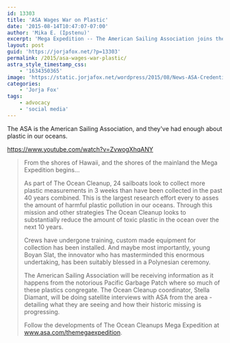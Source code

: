 ```yaml
---
id: 13303
title: 'ASA Wages War on Plastic'
date: '2015-08-14T10:47:07-07:00'
author: 'Mika E. (Ipstenu)'
excerpt: 'Mega Expedition -- The American Sailing Association joins the fight against plastic pollution.'
layout: post
guid: 'https://jorjafox.net/?p=13303'
permalink: /2015/asa-wages-war-plastic/
astra_style_timestamp_css:
    - '1634350365'
image: 'https://static.jorjafox.net/wordpress/2015/08/News-ASA-Credentials.jpg'
categories:
    - 'Jorja Fox'
tags:
    - advocacy
    - 'social media'
---
```


The ASA is the American Sailing Association, and they've had enough about plastic in our oceans.

https://www.youtube.com/watch?v=ZvwogXhqANY

<blockquote>From the shores of Hawaii, and the shores of the mainland the Mega Expedition begins...

As part of The Ocean Cleanup, 24 sailboats look to collect more plastic measurements in 3 weeks than have been collected in the past 40 years combined. This is the largest research effort every to asses the amount of harmful plastic pollution in our oceans. Through this mission and other strategies The Ocean Cleanup looks to substantially reduce the amount of toxic plastic in the ocean over the next 10 years.

Crews have undergone training, custom made equipment for collection has been installed. And maybe most importantly, young Boyan Slat, the innovator who has masterminded this enormous undertaking, has been suitably blessed in a Polynesian ceremony.

The American Sailing Association will be receiving information as it happens from the notorious Pacific Garbage Patch where so much of these plastics congregate. The Ocean Cleanup coordinator, Stella Diamant, will be doing satellite interviews with ASA from the area - detailing what they are seeing and how their historic missing is progressing.

Follow the developments of The Ocean Cleanups Mega Expedition at <a href="http://www.asa.com/themegaexpedition">www.asa.com/themegaexpedition</a>.</blockquote>

